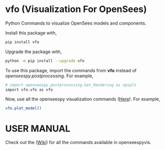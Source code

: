 # vfo (Visualization For OpenSees)
Python Commands to visualize OpenSees models and components.

Install this package with,
```bash
pip install vfo
```

Upgrade the package with,
```bash
python -m pip install --upgrade vfo
```

To use this package, import the commands from **vfo** instead of *openseespy.postprocessing*. For example,

```bash
# import openseespy.postprocessing.Get_Rendering as opsplt
import vfo.vfo as vfo
```

Now, use all the openseespy visualization commands ([Here](https://openseespydoc.readthedocs.io/en/latest/src/plotcmds.html)). For example,

```bash
vfo.plot_model()
```

# USER MANUAL
Check out the ([Wiki](https://github.com/u-anurag/vfo/wiki)) for all the commands available in openseespyvis.
